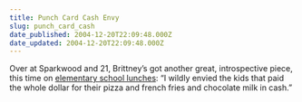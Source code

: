```yaml
---
title: Punch Card Cash Envy
slug: punch_card_cash
date_published: 2004-12-20T22:09:48.000Z
date_updated: 2004-12-20T22:09:48.000Z
---
```


Over at Sparkwood and 21, Brittney’s got another great, introspective piece, this time on [elementary school lunches](http://brittney.typepad.com/sparkwood_21/2004/12/elementary_scho.html): “I wildly envied the kids that paid the whole dollar for their pizza and french fries and chocolate milk in cash.”
